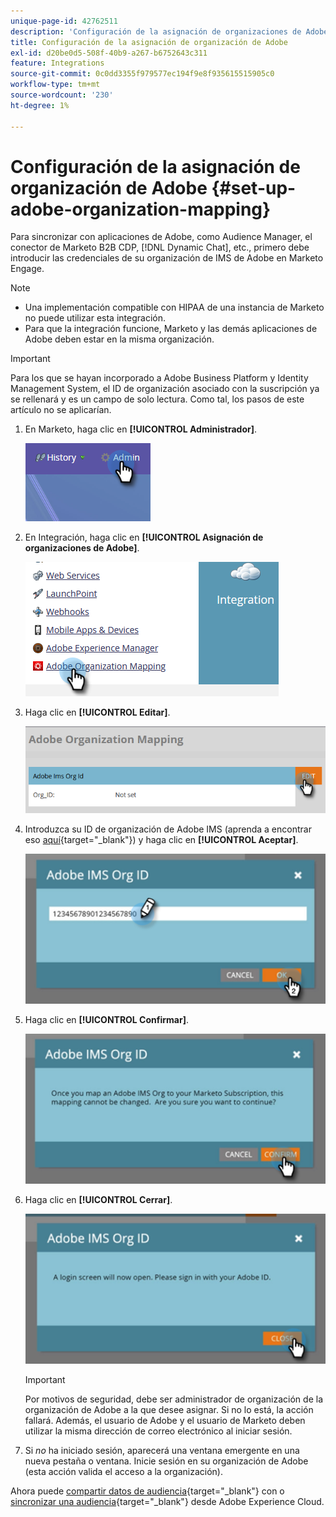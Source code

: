 ```yaml
---
unique-page-id: 42762511
description: 'Configuración de la asignación de organizaciones de Adobe: documentos de Marketo, documentación del producto'
title: Configuración de la asignación de organización de Adobe
exl-id: d20be0d5-508f-40b9-a267-b6752643c311
feature: Integrations
source-git-commit: 0c0dd3355f979577ec194f9e8f935615515905c0
workflow-type: tm+mt
source-wordcount: '230'
ht-degree: 1%

---
```


# Configuración de la asignación de organización de Adobe {#set-up-adobe-organization-mapping}

Para sincronizar con aplicaciones de Adobe, como Audience Manager, el conector de Marketo B2B CDP, [!DNL Dynamic Chat], etc., primero debe introducir las credenciales de su organización de IMS de Adobe en Marketo Engage.

>[!NOTE]
>
>* Una implementación compatible con HIPAA de una instancia de Marketo no puede utilizar esta integración.
>* Para que la integración funcione, Marketo y las demás aplicaciones de Adobe deben estar en la misma organización.

>[!IMPORTANT]
>
>Para los que se hayan incorporado a Adobe Business Platform y Identity Management System, el ID de organización asociado con la suscripción ya se rellenará y es un campo de solo lectura. Como tal, los pasos de este artículo no se aplicarían.

1. En Marketo, haga clic en **[!UICONTROL Administrador]**.

   ![](assets/set-up-adobe-experience-cloud-audience-sharing-1.png)

1. En Integración, haga clic en **[!UICONTROL Asignación de organizaciones de Adobe]**.

   ![](assets/set-up-adobe-experience-cloud-audience-sharing-2.png)

1. Haga clic en **[!UICONTROL Editar]**.

   ![](assets/set-up-adobe-experience-cloud-audience-sharing-3.png)

1. Introduzca su ID de organización de Adobe IMS (aprenda a encontrar eso [aquí](https://experienceleague.adobe.com/docs/control-panel/using/faq.html?lang=es){target="_blank"}) y haga clic en **[!UICONTROL Aceptar]**.

   ![](assets/set-up-adobe-experience-cloud-audience-sharing-4.png)

1. Haga clic en **[!UICONTROL Confirmar]**.

   ![](assets/set-up-adobe-experience-cloud-audience-sharing-5.png)

1. Haga clic en **[!UICONTROL Cerrar]**.

   ![](assets/set-up-adobe-experience-cloud-audience-sharing-6.png)

   >[!IMPORTANT]
   >
   >Por motivos de seguridad, debe ser administrador de organización de la organización de Adobe a la que desee asignar. Si no lo está, la acción fallará. Además, el usuario de Adobe y el usuario de Marketo deben utilizar la misma dirección de correo electrónico al iniciar sesión.

1. Si _no_ ha iniciado sesión, aparecerá una ventana emergente en una nueva pestaña o ventana. Inicie sesión en su organización de Adobe (esta acción valida el acceso a la organización).

Ahora puede [compartir datos de audiencia](/help/marketo/product-docs/core-marketo-concepts/smart-lists-and-static-lists/static-lists/send-a-list-to-adobe-experience-cloud.md){target="_blank"} con o [sincronizar una audiencia](/help/marketo/product-docs/adobe-experience-cloud-integrations/sync-an-audience-from-adobe-experience-cloud.md){target="_blank"} desde Adobe Experience Cloud.

